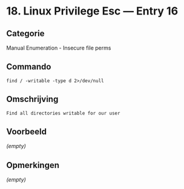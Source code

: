 # 18. Linux Privilege Esc — Entry 16

## Categorie

Manual Enumeration - Insecure file perms

## Commando

```
find / -writable -type d 2>/dev/null
```

## Omschrijving

```
Find all directories writable for our user
```

## Voorbeeld

_(empty)_

## Opmerkingen

_(empty)_

